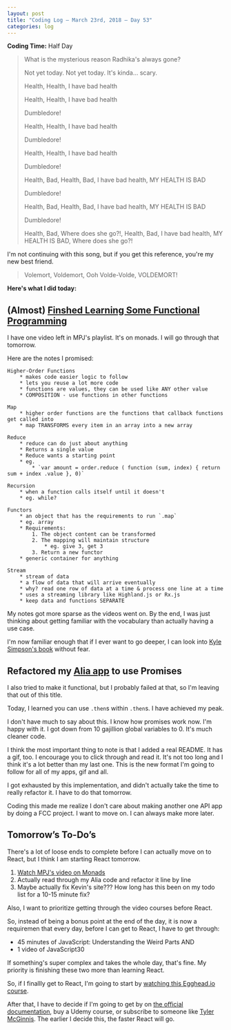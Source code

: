 ```yaml
---
layout: post
title: "Coding Log — March 23rd, 2018 — Day 53"
categories: log
---
```


**Coding Time:** Half Day

> What is the mysterious reason Radhika's always gone?
>
> Not yet today. Not yet today.
> It's kinda... scary.
>
> Health, Health, I have bad health
>
> Health, Health, I have bad health
>
> Dumbledore!
>
> Health, Health, I have bad health
>
> Dumbledore!
>
> Health, Health, I have bad health
>
> Dumbledore!
>
> Health, Bad, Health, Bad, I have bad health, MY HEALTH IS BAD
>
> Dumbledore!
>
> Health, Bad, Health, Bad, I have bad health, MY HEALTH IS BAD
>
> Dumbledore!
>
> Health, Bad, Where does she go?!, Health, Bad, I have bad health, MY HEALTH IS BAD, Where does she go?!

I'm not continuing with this song, but if you get this reference, you're my new best friend. 

> Volemort, Voldemort, Ooh Volde-Volde, VOLDEMORT!

**Here's what I did today:**

## (Almost) [Finshed Learning Some Functional Programming](https://www.youtube.com/playlist?list=PL0zVEGEvSaeEd9hlmCXrk5yUyqUag-n84)

I have one video left in MPJ's playlist. It's on monads. I will go through that tomorrow.

Here are the notes I promised:

```
Higher-Order Functions
    * makes code easier logic to follow
    * lets you reuse a lot more code
    * functions are values, they can be used like ANY other value
    * COMPOSITION - use functions in other functions

Map
    * higher order functions are the functions that callback functions get called into
    * map TRANSFORMS every item in an array into a new array

Reduce
    * reduce can do just about anything
    * Returns a single value
    * Reduce wants a starting point
    * eg. 
        * `var amount = order.reduce ( function (sum, index) { return sum + index .value }, 0)`
    
Recursion
    * when a function calls itself until it doesn't
    * eg. while?
    
Functors
    * an object that has the requirements to run `.map`
    * eg. array
    * Requirements:
        1. The object content can be transformed
        2. The mapping will maintain structure
            * eg. give 3, get 3
        3. Return a new functor
    * generic container for anything
    
Stream
    * stream of data
    * a flow of data that will arrive eventually
    * why? read one row of data at a time & process one line at a time
    * uses a streaming library like Highland.js or Rx.js
    * keep data and functions SEPARATE
```

My notes got more sparse as the videos went on. By the end, I was just thinking about getting familiar with the vocabulary than actually having a use case.

I'm now familiar enough that if I ever want to go deeper, I can look into [Kyle Simpson's book](http://fljsbook.com) without fear.

## Refactored my [Alia app](http://github.com/rmorabia/alia) to use Promises

I also tried to make it functional, but I probably failed at that, so I'm leaving that out of this title.

Today, I learned you can use `.then`s within `.then`s. I have achieved my peak.

I don't have much to say about this. I know how promises work now. I'm happy with it. I got down from 10 gajillion global variables to 0. It's much cleaner code.

I think the most important thing to note is that I added a real README. It has a gif, too. I encourage you to click through and read it. It's not too long and I think it's a lot better than my last one. This is the new format I'm going to follow for all of my apps, gif and all. 

I got exhausted by this implementation, and didn't actually take the time to really refactor it. I have to do that tomorrow.

Coding this made me realize I don't care about making another one API app by doing a FCC project. I want to move on. I can always make more later. 

## Tomorrow’s To-Do’s

There's a lot of loose ends to complete before I can actually move on to React, but I think I am starting React tomorrow.

1. [Watch MPJ's video on Monads](https://www.youtube.com/watch?v=9QveBbn7t_c)
2. Actually read through my Alia code and refactor it line by line
3. Maybe actually fix Kevin's site??? How long has this been on my todo list for a 10-15 minute fix?

Also, I want to prioritize getting through the video courses before React.

So, instead of being a bonus point at the end of the day, it is now a requiremen that every day, before I can get to React, I have to get through:

* 45 minutes of JavaScript: Understanding the Weird Parts AND
* 1 video of JavaScript30

If something's super complex and takes the whole day, that's fine. My priority is finishing these two more than learning React.

So, if I finallly get to React, I'm going to start by [watching this Egghead.io course](https://egghead.io/courses/the-beginner-s-guide-to-reactjs).

After that, I have to decide if I'm going to get by on [the official documentation](http://reactjs.org), buy a Udemy course, or subscribe to someone like [Tyler McGinnis](http://tylermcginnis.com). The earlier I decide this, the faster React will go. 
